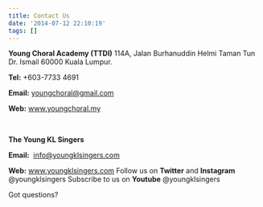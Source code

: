 ```yaml
---
title: Contact Us
date: '2014-07-12 22:10:19'
tags: []
---
```


**Young Choral Academy (TTDI)**
114A, Jalan Burhanuddin Helmi
Taman Tun Dr. Ismail
60000 Kuala Lumpur.


**Tel:**
 +603-7733 4691

**Email:**
 youngchoral@gmail.com

**Web:**
 www.youngchoral.my

 


**The Young KL Singers**



**Email:**
 info@youngklsingers.com

**Web:**
 www.youngklsingers.com
Follow us on
**Twitter**
 and 
**Instagram**
 @youngklsingers
Subscribe to us on 
**Youtube**
 @youngklsingers

Got questions?
